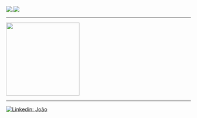 





<a href="https://github.com/jpvasconcelos-m/InventarioHGV">
  <img align="center" src="https://github-readme-stats.vercel.app/api/pin/?username=jpvasconcelos-m&repo=InventarioHGV&theme=transparent"style=" />
</a>
    
<a href="https://github.com/jpvasconcelos-m/easedesk">
  <img align="center" src="https://github-readme-stats.vercel.app/api/pin/?username=jpvasconcelos-m&repo=easedesk&theme=transparent" />
</a>






---

<a href="https://github.com/anuraghazra/convoychat">
  <img height=200 align="center" src="https://github-readme-stats.vercel.app/api/top-langs?username=jpvasconcelos-m&layout=compact&langs_count=8&card_width=600&theme=transparent" />
</a>



---
[![Linkedin: João](https://img.shields.io/badge/LinkedIn-0077B5?style=for-the-badge&logo=linkedin&logoColor=white=https://www.linkedin.com/in/jo%C3%A3o-vasconcelos-7341741a4/)](https://www.linkedin.com/in/jo%C3%A3o-vasconcelos-7341741a4//) 
<div class='container'>



